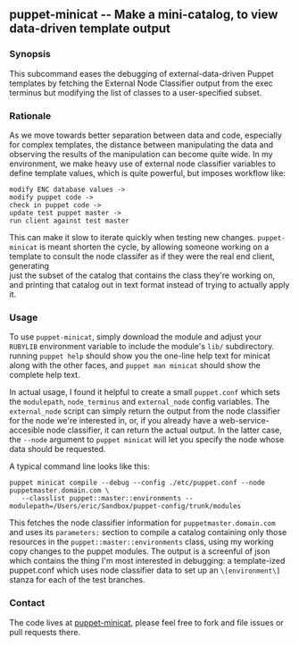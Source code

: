 ## puppet-minicat -- Make a mini-catalog, to view data-driven template output

### Synopsis

This subcommand eases the debugging of external-data-driven Puppet templates by fetching the External Node
Classifier output from the exec terminus but modifying the list of classes to a user-specified subset.

### Rationale

As we move towards better separation between data and code, especially for complex templates, the distance between 
manipulating the data and observing the results of the manipulation can become quite wide. In my environment, we make 
heavy use of external node classifier variables to define template values, which is quite powerful, but imposes 
workflow like:

    modify ENC database values ->
    modify puppet code ->
    check in puppet code ->
    update test puppet master ->
    run client against test master

This can make it slow to iterate quickly when testing new changes.  `puppet-minicat` is meant shorten the cycle, by 
allowing someone working on a template to consult the node classifer as if they were the real end client, generating  
just the subset of the catalog that contains the class they're working on, and printing that catalog out in text format 
instead of trying to actually apply it.

### Usage

To use `puppet-minicat`, simply download the module and adjust your `RUBYLIB` environment variable to include the 
module's `lib/` subdirectory. running `puppet help` should show you the one-line help text for minicat along with
the other faces, and `puppet man minicat` should show the complete help text.

In actual usage, I found it helpful to create a small `puppet.conf` which sets the `modulepath`, `node_terminus` and 
`external_node` config variables. The `external_node` script can simply return the output from the node classifier for 
the node we're interested in, or, if you already have a web-service-accesible node classifier, it can return the actual 
output. In the latter case, the `--node` argument to `puppet minicat` will let you specify the node whose data should 
be requested.

A typical command line looks like this:

    puppet minicat compile --debug --config ./etc/puppet.conf --node puppetmaster.domain.com \
       --classlist puppet::master::environments --modulepath=/Users/eric/Sandbox/puppet-config/trunk/modules 

This fetches the node classifier information for `puppetmaster.domain.com` and uses its `parameters:` section to
compile a catalog containing only those resources in the `puppet::master::environments` class, using my working
copy changes to the puppet modules.  The output is a screenful of json which contains the thing I'm most interested
in debugging: a template-ized puppet.conf which uses node classifier data to set up an `\[environment\]` stanza for
each of the test branches.

### Contact

The code lives at [puppet-minicat](https://github.com/ahpook/puppet-minicat), please feel free to fork and 
file issues or pull requests there.
